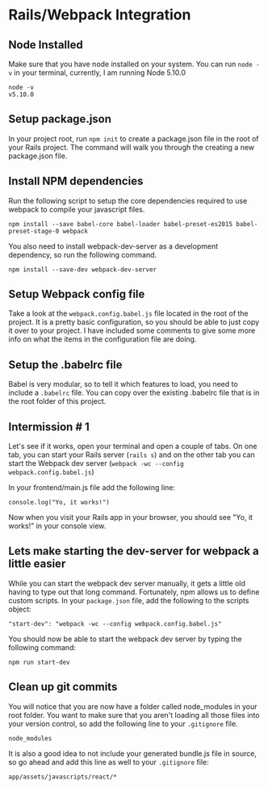 # Rails/Webpack Integration

## Node Installed

Make sure that you have node installed on your system. You can
run `node -v` in your terminal, currently, I am running Node 5.10.0

```
node -v
v5.10.0
```

## Setup package.json

In your project root, run `npm init` to create a package.json file in the
root of your Rails project. The command will walk you through the creating
a new package.json file.

## Install NPM dependencies

Run the following script to setup the core dependencies required to use
webpack to compile your javascript files.

```
npm install --save babel-core babel-loader babel-preset-es2015 babel-preset-stage-0 webpack
```

You also need to install webpack-dev-server as a development dependency, so run the
following command.

`npm install --save-dev webpack-dev-server`

## Setup Webpack config file

Take a look at the `webpack.config.babel.js` file located in the root of the project.
It is a pretty basic configuration, so you should be able to just copy it over
to your project. I have included some comments to give some more info on what the
items in the configuration file are doing.

## Setup the .babelrc file

Babel is very modular, so to tell it which features to load, you need to include a
`.babelrc` file. You can copy over the existing .babelrc file that is in the
root folder of this project.

## Intermission # 1

Let's see if it works, open your terminal and open a couple of tabs. On one tab,
you can start your Rails server (`rails s`) and on the other tab you can start
the Webpack dev server (`webpack -wc --config webpack.config.babel.js`)

In your frontend/main.js file add the following line:

```
console.log("Yo, it works!")
```

Now when you visit your Rails app in your browser, you should see "Yo, it works!"
in your console view.

## Lets make starting the dev-server for webpack a little easier

While you can start the webpack dev server manually, it gets a little old having
to type out that long command. Fortunately, npm allows us to define custom
scripts. In your `package.json` file, add the following to the scripts object:

```
"start-dev": "webpack -wc --config webpack.config.babel.js"
```

You should now be able to start the webpack dev server by typing the following
command:

`npm run start-dev`

## Clean up git commits

You will notice that you are now have a folder called node_modules in your root
folder. You want to make sure that you aren't loading all those files into your
version control, so add the following line to your `.gitignore` file.

`node_modules`

It is also a good idea to not include your generated bundle.js file in source,
so go ahead and add this line as well to your `.gitignore` file:

`app/assets/javascripts/react/*`
